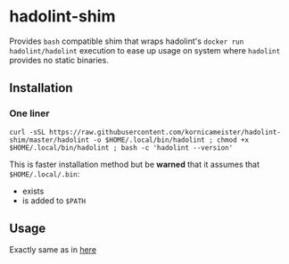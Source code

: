 # hadolint-shim

Provides `bash` compatible shim that wraps hadolint's `docker run hadolint/hadolint` execution to ease up usage
on system where `hadolint` provides no static binaries.

## Installation

### One liner

`curl -sSL https://raw.githubusercontent.com/kornicameister/hadolint-shim/master/hadolint -o $HOME/.local/bin/hadolint ; chmod +x $HOME/.local/bin/hadolint ; bash -c 'hadolint --version'`

This is faster installation method but be **warned** that it assumes that `$HOME/.local/.bin`:
- exists
- is added to `$PATH`

## Usage

Exactly same as in [here](https://github.com/hadolint/hadolint#how-to-use)
